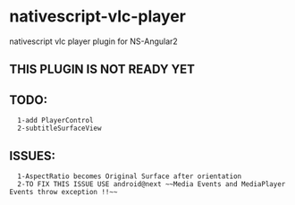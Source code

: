 # nativescript-vlc-player
nativescript vlc player plugin for NS-Angular2

## THIS PLUGIN IS NOT READY YET

## TODO:
  ```
    1-add PlayerControl
    2-subtitleSurfaceView
  ```


## ISSUES:
  ```
    1-AspectRatio becomes Original Surface after orientation
    2-TO FIX THIS ISSUE USE android@next ~~Media Events and MediaPlayer Events throw exception !!~~
  ```
